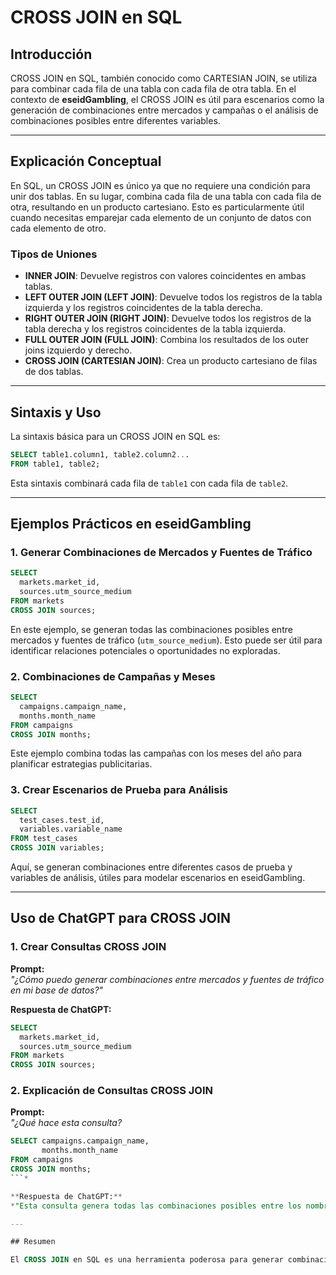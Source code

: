 # CROSS JOIN en SQL

## Introducción

CROSS JOIN en SQL, también conocido como CARTESIAN JOIN, se utiliza para combinar cada fila de una tabla con cada fila de otra tabla. En el contexto de **eseidGambling**, el CROSS JOIN es útil para escenarios como la generación de combinaciones entre mercados y campañas o el análisis de combinaciones posibles entre diferentes variables.

---

## Explicación Conceptual

En SQL, un CROSS JOIN es único ya que no requiere una condición para unir dos tablas. En su lugar, combina cada fila de una tabla con cada fila de otra, resultando en un producto cartesiano. Esto es particularmente útil cuando necesitas emparejar cada elemento de un conjunto de datos con cada elemento de otro.

### Tipos de Uniones

- **INNER JOIN**: Devuelve registros con valores coincidentes en ambas tablas.
- **LEFT OUTER JOIN (LEFT JOIN)**: Devuelve todos los registros de la tabla izquierda y los registros coincidentes de la tabla derecha.
- **RIGHT OUTER JOIN (RIGHT JOIN)**: Devuelve todos los registros de la tabla derecha y los registros coincidentes de la tabla izquierda.
- **FULL OUTER JOIN (FULL JOIN)**: Combina los resultados de los outer joins izquierdo y derecho.
- **CROSS JOIN (CARTESIAN JOIN)**: Crea un producto cartesiano de filas de dos tablas.

---

## Sintaxis y Uso

La sintaxis básica para un CROSS JOIN en SQL es:

```sql
SELECT table1.column1, table2.column2...
FROM table1, table2;
```

Esta sintaxis combinará cada fila de `table1` con cada fila de `table2`.

---

## Ejemplos Prácticos en eseidGambling

### **1. Generar Combinaciones de Mercados y Fuentes de Tráfico**

```sql
SELECT 
  markets.market_id, 
  sources.utm_source_medium
FROM markets
CROSS JOIN sources;
```

En este ejemplo, se generan todas las combinaciones posibles entre mercados y fuentes de tráfico (`utm_source_medium`). Esto puede ser útil para identificar relaciones potenciales o oportunidades no exploradas.

### **2. Combinaciones de Campañas y Meses**

```sql
SELECT 
  campaigns.campaign_name, 
  months.month_name
FROM campaigns
CROSS JOIN months;
```

Este ejemplo combina todas las campañas con los meses del año para planificar estrategias publicitarias.

### **3. Crear Escenarios de Prueba para Análisis**

```sql
SELECT 
  test_cases.test_id, 
  variables.variable_name
FROM test_cases
CROSS JOIN variables;
```

Aquí, se generan combinaciones entre diferentes casos de prueba y variables de análisis, útiles para modelar escenarios en eseidGambling.

---

## Uso de ChatGPT para CROSS JOIN

### **1. Crear Consultas CROSS JOIN**

**Prompt:**  
*"¿Cómo puedo generar combinaciones entre mercados y fuentes de tráfico en mi base de datos?"*

**Respuesta de ChatGPT:**  
```sql
SELECT 
  markets.market_id, 
  sources.utm_source_medium
FROM markets
CROSS JOIN sources;
```

### **2. Explicación de Consultas CROSS JOIN**

**Prompt:**  
*"¿Qué hace esta consulta?*  
```sql
SELECT campaigns.campaign_name, 
       months.month_name
FROM campaigns
CROSS JOIN months;
```*

**Respuesta de ChatGPT:**  
*"Esta consulta genera todas las combinaciones posibles entre los nombres de las campañas y los meses del año, lo que puede ser útil para planificar estrategias publicitarias."*

---

## Resumen

El CROSS JOIN en SQL es una herramienta poderosa para generar combinaciones de datos de dos tablas diferentes. En **eseidGambling**, este tipo de unión puede ser particularmente útil para escenarios de análisis y generación de hipótesis, como combinaciones entre mercados y campañas o planificación de estrategias publicitarias. Con **ChatGPT**, puedes crear y comprender consultas CROSS JOIN de manera más efectiva.
